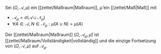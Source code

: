 Sei $(\Omega, \mathcal{A}, \mu)$ ein [[zettel/Maßraum|Maßraum]], $\hat{\mu}$ ein [[zettel/Maß|Maß]] mit
- $\mathcal{A}_\mu = \sigma(\mathcal{A} \cup \mathcal{N}_\mu)$
- $\forall A \in \mathcal{A}, N \in \mathcal{N}_\mu : \hat{\mu}(A \cup N) = \mu(A)$

Der [[zettel/Maßraum|Maßraum]] $(\Omega, \mathcal{A}_\mu, \hat{\mu})$ ist [[zettel/Maßraum/Vollständigkeit|vollständig]] und die einzige Fortsetzung von $(\Omega, \mathcal{A}, \mu)$ auf $\mathcal{A}_\mu$.